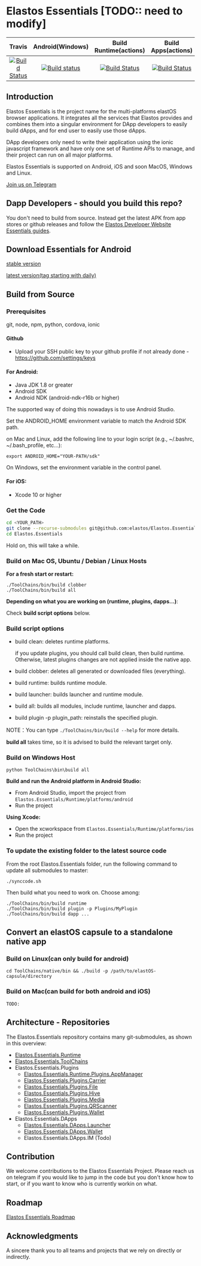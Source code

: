 # Elastos Essentials [TODO:: need to modify]

|Travis|Android(Windows)|Build Runtime(actions)|Build Apps(actions)|
|:-:|:-:|:-:|:-:|
|[![Build Status](https://travis-ci.com/elastos/Elastos.Essentials.svg)](https://travis-ci.com/elastos/Elastos.Essentials)|[![Build status](https://ci.appveyor.com/api/projects/status/hjyv761on883jors?svg=true)](https://ci.appveyor.com/project/Elastos/elastos-Essentials)|[![Build Status](https://github.com/elastos/Elastos.Essentials/workflows/Build%20Runtime/badge.svg)](https://github.com/elastos/Elastos.Essentials/actions)|[![Build Status](https://github.com/elastos/Elastos.Essentials/workflows/Build%20App/badge.svg)](https://github.com/elastos/Elastos.Essentials/actions)|

## Introduction

Elastos Essentials is the project name for the multi-platforms elastOS browser applications. It integrates all the services that Elastos provides and combines them into a singular environment for DApp developers to easily build dApps, and for end user to easily use those dApps.

DApp developers only need to write their application using the ionic javascript framework and have only one set of Runtime APIs to manage, and their project can run on all major platforms.

Elastos Essentials is supported on Android, iOS and soon MacOS, Windows and Linux.

[Join us on Telegram](https://t.me/elastosbrowser)

## Dapp Developers - should you build this repo?

You don't need to build from source. Instead get the latest APK from app stores or github releases and follow the [Elastos Developer Website Essentials guides](https://developer.elastos.org/build/elastos/).

## Download Essentials for Android
[stable version](https://github.com/elastos/Elastos.Essentials/releases/latest)

[latest version(tag starting with daily)](https://github.com/elastos/Elastos.Essentials/releases)


## Build from Source

### Prerequisites

git, node, npm, python, cordova, ionic

#### Github

- Upload your SSH public key to your github profile if not already done - https://github.com/settings/keys

#### For Android:
- Java JDK 1.8 or greater
- Android SDK
- Android NDK (android-ndk-r16b or higher)

 The supported way of doing this nowadays is to use Android Studio.

 Set the ANDROID_HOME environment variable to match the Android SDK path.

 on Mac and Linux, add the following line to your login script (e.g., ~/.bashrc, ~/.bash_profile, etc...):

 ```
 export ANDROID_HOME="YOUR-PATH/sdk"
 ```

 On Windows, set the environment variable in the control panel.

#### For iOS:
- Xcode 10 or higher

### Get the Code

```sh
cd <YOUR_PATH>
git clone --recurse-submodules git@github.com:elastos/Elastos.Essentials.git
cd Elastos.Essentials
```

Hold on, this will take a while.

### Build on Mac OS, Ubuntu / Debian / Linux Hosts

**For a fresh start or restart:**

```shell
./ToolChains/bin/build clobber
./ToolChains/bin/build all
```

**Depending on what you are working on (runtime, plugins, dapps...)**:

Check **build script options** below.

### Build script options

- build clean: deletes runtime platforms.

    if you update plugins, you should call build clean, then build runtime. Otherwise, latest plugins changes are not applied inside the native app.

- build clobber: deletes all generated or downloaded files (everything).

- build runtime: builds runtime module.
- build launcher: builds launcher and runtime module.
- build all: builds all modules, include runtime, launcher and dapps.

- build plugin -p plugin_path: reinstalls the specified plugin.

NOTE：You can type `./ToolChains/bin/build --help` for more details.

**build all** takes time, so it is advised to build the relevant target only.


### Build on Windows Host

```shell
python ToolChains\bin\build all
```

**Build and run the Android platform in Android Studio:**

- From Android Studio, import the project from `Elastos.Essentials/Runtime/platforms/android`
- Run the project

**Using Xcode:**

- Open the xcworkspace from `Elastos.Essentials/Runtime/platforms/ios`
- Run the project

### To update the existing folder to the latest source code

From the root Elastos.Essentials folder, run the following command to update all submodules to master:

```shell
./synccode.sh
```

Then build what you need to work on. Choose among:

```shell
./ToolChains/bin/build runtime
./ToolChains/bin/build plugin -p Plugins/MyPlugin
./ToolChains/bin/build dapp ...
```

## Convert an elastOS capsule to a standalone native app
### Build on Linux(can only build for android)
```
cd ToolChains/native/bin && ./build -p /path/to/elastOS-capsule/directory
```

### Build on Mac(can build for both android and iOS)
```
TODO:
```

## Architecture - Repositories

The Elastos.Essentials repository contains many git-submodules, as shown in this overview:

* [Elastos.Essentials.Runtime](https://github.com/elastos/Elastos.Essentials.Runtime)
* [Elastos.Essentials.ToolChains](https://github.com/elastos/Elastos.Essentials.ToolChains)
* Elastos.Essentials.Plugins
  * [Elastos.Essentials.Runtime.Plugins.AppManager](https://github.com/elastos/Elastos.Essentials.Runtime.Plugins.AppManager)
  * [Elastos.Essentials.Plugins.Carrier](https://github.com/elastos/Elastos.Essentials.Plugins.Carrier)
  * [Elastos.Essentials.Plugins.File](https://github.com/elastos/Elastos.Essentials.Plugins.File)
  * [Elastos.Essentials.Plugins.Hive](https://github.com/elastos/Elastos.Essentials.Plugins.Hive)
  * [Elastos.Essentials.Plugins.Media](https://github.com/elastos/Elastos.Essentials.Plugins.Media)
  * [Elastos.Essentials.Plugins.QRScanner](https://github.com/elastos/Elastos.Essentials.Plugins.QRScanner)
  * [Elastos.Essentials.Plugins.Wallet](https://github.com/elastos/Elastos.Essentials.Plugins.Wallet)
* Elastos.Essentials.DApps
  * [Elastos.Essentials.DApps.Launcher](https://github.com/elastos/Elastos.Essentials.DApps.Launcher)
  * [Elastos.Essentials.DApps.Wallet](https://github.com/elastos/Elastos.Essentials.DApps.Wallet)
  * Elastos.Essentials.DApps.IM (Todo)

## Contribution

We welcome contributions to the Elastos Essentials Project. Please reach us on telegram if you would like to jump in the code but you don't know how to start, or if you want to know who is currently workin on what.

## Roadmap

[Elastos Essentials Roadmap](https://developer.elastos.org/faq_roadmap/modules_status/)

## Acknowledgments

A sincere thank you to all teams and projects that we rely on directly or indirectly.

